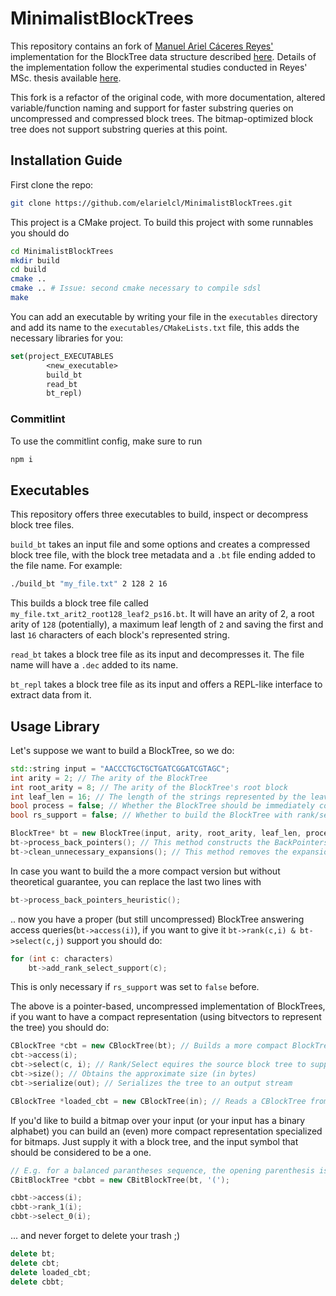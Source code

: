 # MinimalistBlockTrees

This repository contains an fork of [Manuel Ariel Cáceres Reyes'](https://github.com/elarielcl)
implementation for the BlockTree data structure described [here](https://ieeexplore.ieee.org/document/7149265).
Details of the implementation follow the experimental studies
conducted in Reyes' MSc. thesis available [here](https://users.dcc.uchile.cl/~gnavarro/mem/algoritmos/tesisManuel.pdf).

This fork is a refactor of the original code, with more documentation,
altered variable/function naming and support for faster substring queries
on uncompressed and compressed block trees.
The bitmap-optimized block tree does not support substring queries at this point.

## Installation Guide

First clone the repo:

```bash
git clone https://github.com/elarielcl/MinimalistBlockTrees.git
```

This project is a CMake project.
To build this project with some runnables you should do

```bash
cd MinimalistBlockTrees
mkdir build
cd build
cmake ..
cmake .. # Issue: second cmake necessary to compile sdsl
make
```

You can add an executable by writing your file in the `executables` directory
and add its name to the `executables/CMakeLists.txt` file,
this adds the necessary libraries for you:

```cmake
set(project_EXECUTABLES
        <new_executable>
        build_bt
        read_bt
        bt_repl)
```

### Commitlint

To use the commitlint config, make sure to run

```bash
npm i
```

## Executables

This repository offers three executables to build, inspect or decompress block tree files.

`build_bt` takes an input file and some options and creates a compressed block tree file, with the block tree metadata and a `.bt` file ending added to the file name.
For example:

```sh
./build_bt "my_file.txt" 2 128 2 16
```

This builds a block tree file called `my_file.txt_arit2_root128_leaf2_ps16.bt`.
It will have an arity of 2, a root arity of `128` (potentially), a maximum leaf length of `2` and saving the first and last `16` characters of each block's represented string.


`read_bt` takes a block tree file as its input and decompresses it. The file name will have a `.dec` added to its name.

`bt_repl` takes a block tree file as its input and offers a REPL-like interface to extract data from it.

## Usage Library

Let's suppose we want to build a BlockTree, so we do:

```cpp
std::string input = "AACCCTGCTGCTGATCGGATCGTAGC";
int arity = 2; // The arity of the BlockTree
int root_arity = 8; // The arity of the BlockTree's root block
int leaf_len = 16; // The length of the strings represented by the leaves of the BlockTree
bool process = false; // Whether the BlockTree should be immediately constructed (default=false)
bool rs_support = false; // Whether to build the BlockTree with rank/select support (default=false)

BlockTree* bt = new BlockTree(input, arity, root_arity, leaf_len, process, rs_support); // This creates the BlockTree object, a pointer-based implementation
bt->process_back_pointers(); // This method constructs the BackPointers in the BlockTree. Unncessary if process == true
bt->clean_unnecessary_expansions(); // This method removes the expansion of InternalBlocks that are unnecesary (this is also called pruning). Unncessary if process == true
```

In case you want to build the a more compact version
but without theoretical guarantee, you can replace the last two lines with

```cpp
bt->process_back_pointers_heuristic();
```

.. now you have a proper (but still uncompressed) BlockTree answering access queries(`bt->access(i)`),
if you want to give it `bt->rank(c,i) & bt->select(c,j)` support you should do:

```cpp
for (int c: characters)
    bt->add_rank_select_support(c);
```

This is only necessary if `rs_support` was set to `false` before.

The above is a pointer-based, uncompressed implementation of BlockTrees,
if you want to have a compact representation
(using bitvectors to represent the tree) you should do:

```cpp
CBlockTree *cbt = new CBlockTree(bt); // Builds a more compact BlockTree representation
cbt->access(i);
cbt->select(c, i); // Rank/Select equires the source block tree to support rank/select!
cbt->size(); // Obtains the approximate size (in bytes)
cbt->serialize(out); // Serializes the tree to an output stream

CBlockTree *loaded_cbt = new CBlockTree(in); // Reads a CBlockTree from an input stream
```

If you'd like to build a bitmap over your input (or your input has a binary alphabet)
you can build an (even) more compact representation specialized for bitmaps.
Just supply it with a block tree, and the input symbol that should be considered to be a one.

```cpp
// E.g. for a balanced parantheses sequence, the opening parenthesis is considered to be a 1 here
CBitBlockTree *cbbt = new CBitBlockTree(bt, '(');

cbbt->access(i);
cbbt->rank_1(i);
cbbt->select_0(i);
```

... and never forget to delete your trash ;)

```cpp
delete bt;
delete cbt;
delete loaded_cbt;
delete cbbt;
```
